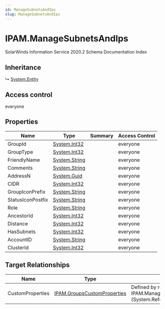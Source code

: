 ```yaml
---
id: ManageSubnetsAndIps
slug: ManageSubnetsAndIps
---
```


# IPAM.ManageSubnetsAndIps

SolarWinds Information Service 2020.2 Schema Documentation Index

## Inheritance

↳ [System.Entity](./../System/Entity)

## Access control

everyone

## Properties

| Name | Type | Summary | Access Control |
| ------ | ------ | ------ | ------ |
| GroupId | [System.Int32](https://docs.microsoft.com/en-us/dotnet/api/system.int32) |  | everyone |
| GroupType | [System.Int32](https://docs.microsoft.com/en-us/dotnet/api/system.int32) |  | everyone |
| FriendlyName | [System.String](https://docs.microsoft.com/en-us/dotnet/api/system.string) |  | everyone |
| Comments | [System.String](https://docs.microsoft.com/en-us/dotnet/api/system.string) |  | everyone |
| AddressN | [System.Guid](https://docs.microsoft.com/en-us/dotnet/api/system.guid) |  | everyone |
| CIDR | [System.Int32](https://docs.microsoft.com/en-us/dotnet/api/system.int32) |  | everyone |
| GroupIconPrefix | [System.String](https://docs.microsoft.com/en-us/dotnet/api/system.string) |  | everyone |
| StatusIconPostfix | [System.String](https://docs.microsoft.com/en-us/dotnet/api/system.string) |  | everyone |
| Role | [System.String](https://docs.microsoft.com/en-us/dotnet/api/system.string) |  | everyone |
| AncestorId | [System.Int32](https://docs.microsoft.com/en-us/dotnet/api/system.int32) |  | everyone |
| Distance | [System.Int32](https://docs.microsoft.com/en-us/dotnet/api/system.int32) |  | everyone |
| HasSubnets | [System.Int32](https://docs.microsoft.com/en-us/dotnet/api/system.int32) |  | everyone |
| AccountID | [System.String](https://docs.microsoft.com/en-us/dotnet/api/system.string) |  | everyone |
| ClusterId | [System.Int32](https://docs.microsoft.com/en-us/dotnet/api/system.int32) |  | everyone |

## Target Relationships

| Name | Type | Notes |
| ------ | ------ | ------ |
| CustomProperties | [IPAM.GroupsCustomProperties](./../IPAM/GroupsCustomProperties) | Defined by relationship IPAM.ManageSubnetsAndIpsCustomProperties (System.Reference) |

